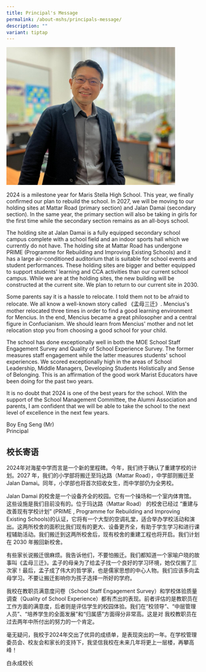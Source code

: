 ```yaml
---
title: Principal's Message
permalink: /about-mshs/principals-message/
description: ""
variant: tiptap
---
```

<div class="isomer-image-wrapper">
<img style="width:440px;height:360px;" height="auto" width="100%" src="/images/boy%20eng%20seng.jpeg">
</div>
<p></p>
<p>2024 is a milestone year for Maris Stella High School. This year, we finally
confirmed our plan to rebuild the school. In 2027, we will be moving to
our holding sites at Mattar Road (primary section) and Jalan Damai (secondary
section). In the same year, the primary section will also be taking in
girls for the first time while the secondary section remains as an all-boys
school.</p>
<p></p>
<p>The holding site at Jalan Damai is a fully equipped secondary school campus
complete with a school field and an indoor sports hall which we currently
do not have. The holding site at Mattar Road has undergone PRIME (Programme
for Rebuilding and Improving Existing Schools) and it has a large air-conditioned
auditorium that is suitable for school events and student performances.
These holding sites are bigger and better equipped to support students'
learning and CCA activities than our current school campus. While we are
at the holding sites, the new building will be constructed at the current
site. We plan to return to our current site in 2030.</p>
<p></p>
<p>Some parents say it is a hassle to relocate. I told them not to be afraid
to relocate. We all know a well-known story called 《孟母三迁》. Mencius's mother
relocated three times in order to find a good learning environment for
Mencius. In the end, Mencius became a great philosopher and a central figure
in Confucianism. We should learn from Mencius' mother and not let relocation
stop you from choosing a good school for your child.</p>
<p></p>
<p>The school has done exceptionally well in both the MOE School Staff Engagement
Survey and Quality of School Experience Survey. The former measures staff
engagement while the latter measures students' school experiences. We scored
exceptionally high in the areas of School Leadership, Middle Managers,
Developing Students Holistically and Sense of Belonging. This is an affirmation
of the good work Marist Educators have been doing for the past two years.</p>
<p></p>
<p>It is no doubt that 2024 is one of the best years for the school. With
the support of the School Management Committee, the Alumni Association
and parents, I am confident that we will be able to take the school to
the next level of excellence in the next few years.</p>
<p>Boy Eng Seng (Mr)
<br>Principal</p>
<h2>校长寄语</h2>
<p>2024年对海星中学而言是一个新的里程碑。今年，我们终于确认了重建学校的计划。2027 年，我们的小学部将搬迁至玛达路（Mattar Road），中学部则搬迁至
Jalan Damai。同年，小学部也将首次招收女生，而中学部仍为全男校。</p>
<p>Jalan Damai 的校舍是一个设备齐全的校园。它有一个操场和一个室内体育馆。这些设施是我们目前没有的。位于玛达路（Mattar Road）
的校舍已经过 “重建与改善现有学校计划” (PRIME , Programme for Rebuilding and Improving Existing
Schools)的认证，它将有一个大型的空调礼堂，适合举办学校活动和演出。这两所校舍的面积比我们现有的更大、设备更齐全，有助于学生学习和进行课程辅助活动。我们搬迁到这两所校舍后，现有校舍的重建工程也将开启。我们计划在
2030 年搬回新校舍。</p>
<p>有些家长说搬迁很麻烦。我告诉他们，不要怕搬迁。我们都知道一个家喻户晓的故事叫《孟母三迁》。孟子的母亲为了给孟子找一个良好的学习环境，她仅仅搬了三次家！最后，孟子成了伟大的哲学家，也是儒家思想的中心人物。我们应该多向孟母学习。不要让搬迁影响你为孩子选择一所好的学府。</p>
<p>我校在教职员满意度问卷（School Staff Engagement Survey）和学校体验质量调查（Quality of School
Experience）都有杰出的表现。前者评估的是教职员在工作方面的满意度，后者则是评估学生的校园体验。我们在“校领导”、“中层管理人员”、“培养学生的全面发展”和“归属感”方面得分非常高。这是对
我校教职员在过去两年中所付出的努力的一个肯定。</p>
<p>毫无疑问，我校于2024年交出了优异的成绩单，是表现突出的一年。在学校管理委员会、校友会和家长的支持下，我坚信我校在未来几年将更上一层楼，再攀高峰！</p>
<p></p>
<p>白永成校长</p>